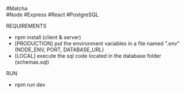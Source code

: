 #Matcha  
  #Node #Express #React #PostgreSQL  

REQUIREMENTS
  - npm install (client & server)
  - [PRODUCTION] put the environment variables in a file named ".env" (NODE_ENV, PORT, DATABASE_URL)
  - [LOCAL] execute the sql code located in the database folder (schemas.sql) 

RUN
  - npm run dev